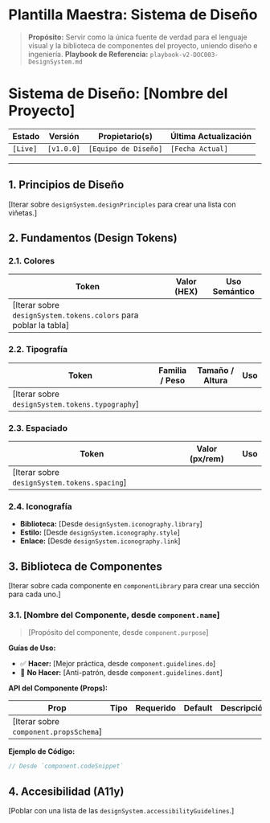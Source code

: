 # Plantilla Maestra: Sistema de Diseño

> **Propósito:** Servir como la única fuente de verdad para el lenguaje visual y la biblioteca de componentes del proyecto, uniendo diseño e ingeniería.
> **Playbook de Referencia:** `playbook-v2-DOC003-DesignSystem.md`

<!-- 
  INSTRUCCIONES PARA LA IA (Design Technologist Agent):
  - Tu misión es poblar esta plantilla usando las secciones `designSystem` y `componentLibrary` del `master_blueprint.json`.
  - Presenta las decisiones de diseño como "Design Tokens" semánticos (ej. `color.background.primary`).
-->

# Sistema de Diseño: [Nombre del Proyecto]

| Estado | Versión | Propietario(s) | Última Actualización |
| --- | --- | --- | --- |
| `[Live]` | `[v1.0.0]` | `[Equipo de Diseño]` | `[Fecha Actual]` |

---

## 1. Principios de Diseño

[Iterar sobre `designSystem.designPrinciples` para crear una lista con viñetas.]

## 2. Fundamentos (Design Tokens)

### 2.1. Colores

| Token | Valor (HEX) | Uso Semántico |
| --- | --- | --- |
| [Iterar sobre `designSystem.tokens.colors` para poblar la tabla] | | |

### 2.2. Tipografía

| Token | Familia / Peso | Tamaño / Altura | Uso |
| --- | --- | --- | --- |
| [Iterar sobre `designSystem.tokens.typography`] | | | |

### 2.3. Espaciado

| Token | Valor (px/rem) | Uso |
| --- | --- | --- |
| [Iterar sobre `designSystem.tokens.spacing`] | | |

### 2.4. Iconografía

-   **Biblioteca:** [Desde `designSystem.iconography.library`]
-   **Estilo:** [Desde `designSystem.iconography.style`]
-   **Enlace:** [Desde `designSystem.iconography.link`]

## 3. Biblioteca de Componentes

[Iterar sobre cada componente en `componentLibrary` para crear una sección para cada uno.]

### 3.1. [Nombre del Componente, desde `component.name`]

> [Propósito del componente, desde `component.purpose`]

**Guías de Uso:**

-   ✅ **Hacer:** [Mejor práctica, desde `component.guidelines.do`]
-   🚫 **No Hacer:** [Anti-patrón, desde `component.guidelines.dont`]

**API del Componente (Props):**

| Prop | Tipo | Requerido | Default | Descripción |
| --- | --- | --- | --- | --- |
| [Iterar sobre `component.propsSchema`] | | | | |

**Ejemplo de Código:**

```jsx
// Desde `component.codeSnippet`
```

## 4. Accesibilidad (A11y)

[Poblar con una lista de las `designSystem.accessibilityGuidelines`.]